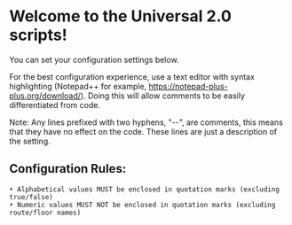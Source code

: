 # Welcome to the Universal 2.0 scripts!
You can set your configuration settings below.

For the best configuration experience, use a text editor with
syntax highlighting (Notepad++ for example, https://notepad-plus-plus.org/download/).
Doing this will allow comments to be easily differentiated from code.

Note: Any lines prefixed with two hyphens, "--", are comments,
      this means that they have no effect on the code. These lines
      are just a description of the setting.

## Configuration Rules:
    • Alphabetical values MUST be enclosed in quotation marks (excluding true/false)
    • Numeric values MUST NOT be enclosed in quotation marks (excluding route/floor names)
